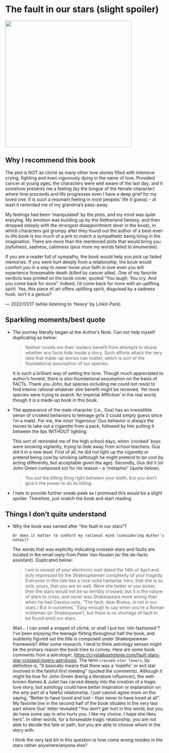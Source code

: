 # The fault in our stars (slight spoiler)

<img src="https://appwk.baidu.com/naapi/doc/view?ih=810&o=jpg_6&iw=1080&ix=0&iy=0&aimw=1080&rn=1&doc_id=80a040a8aaea998fcd220e03&pn=1&sign=7182710abe7a2f3cda2fd0b24ae93f03&type=1&app_ver=2.9.8.2&ua=bd_800_800_IncredibleS_2.9.8.2_2.3.7&bid=1&app_ua=IncredibleS&uid=&cuid=&fr=3&Bdi_bear=WIFI&from=3_10000&bduss=&pid=1&screen=800_800&sys_ver=2.3.7" width="400">

## Why I recommend this book

The plot is NOT as cliché as many other love stories filled with intensive crying, fighting and even vigorously dying in the name of love. Provided cancer at young ages, the characters were well aware of the last day, and it somehow presents me a feeling (by the tongue of the female character) where time proceeds and life progresses even I have a deep grief for my loved one. It is such a resonant feeling in most peoples’ life (I guess) - at least it reminded me of my grandma’s pass-away. 

My feelings had been ‘manipulated’ by the plots, and my mind was quite enjoying. My emotion was building up by the Netherland fantasy, and then dropped steeply with the strongest disappointment (ever in the book), in which characters got grumpy after they found out the author of a best-ever-in-life book is too much of a jerk to match a sympathetic being living in the imagination. There are more than the mentioned plots that would bring you joyfulness, sadness, calmness (plus more my words failed to enumerate). 

If you are a reader full of sympathy, the book would help you pick up faded memories. If you were hurt deeply from a relationship, the book would comfort you in a way to never loose your faith in love even you will experience foreseeable death (killed by cancer alike). One of my favorite verdicts was printed on the book cover, quoted “You laugh. You cry. And you come back for more”.  Indeed, I’d come back for more with an uplifting spirit. Yes, this piece of art offers uplifting spirit, disguised by a sadness husk. Isn’t it a genius?  

— 2022/01/17 (while listening to ‘Heavy’ by Linkin Park)

## Sparkling moments/best quote

- The journey literally began at the Author’s Note. Can not help myself duplicating as below:
    
    > Neither novels nor their readers benefit from attempts to divine whether any facts hide inside a story. Such efforts attack the very idea that made-up stories can matter, which is sort of the foundational assumption of our species.
    > 
    
    It is such a brilliant way of setting the tone. Though much appreciated to author’s honest, there is also foundational assumption on the basis of FACTs. Thank you John, but species including me could not resist to find interior rational whatever slim benefit might be received. Yet more species were trying to search ‘An Imperial Affliction’ in the real world, though it is a made-up book in this book.
    
- The appearance of the male character (i.e., Gus) has an irresistible sense of crooked behaviors to teenage girls (I could simply guess since I’m a male). For me, the most ‘ingenious’ Gus behavior is always the moves to take out a cigarette from a pack, followed by him putting it between the lips WITHOUT lighting.
    
    This sort of reminded me of the high school days, when ‘crooked’ boys were smoking vigilantly, trying to hide away from school teachers. Gus did it in a new level. First of all, he did not light up the cigarette or pretend being cool by smoking (although he might pretend to be cool by acting differently, but acceptable given the age). Secondly, Gus did it (or John Green composed so) for his reason - a ‘metaphor’ (quote below).
    
    > You put the killing thing right between your teeth, but you don’t give it the power to do its killing.
    > 

- I hate to provide further sneak-peek as I promised this would be a slight spoiler. Therefore, just snatch the book and start reading.

## Things I don’t quite understand

- Why the book was named after “the fault in our stars”?
    
    `Or does it matter to comfort my rational mind (considering Author's notes)?`

    The words that was explicitly indicating crossed-stars and faults are located in the email reply from Peter Van Houten (or the de-facto assistant). Duplicated below:

    > I am in receipt of your electronic mail dated the 14th of April and duly impressed by the Shakespearean complexity of your tragedy. Everyone in this tale has a rock-solid hamartia: hers, that she is so sick; yours, that you are so well. Were she better or you sicker, then the stars would not be so terribly crossed, but it is the nature of stars to cross, and never was Shakespeare more wrong than when he had Cassius note, “The fault, dear Brutus, is not in our stars / But in ourselves.” Easy enough to say when you’re a Roman nobleman (or Shakespeare!), but there is no shortage of fault to be found amid our stars.
    > 

    Wait... I can smell a snippet of cliché, or shall I put too 'old-fashioned'? I've been enjoying the teenage flirting throughout half the book, and suddenly figured out the title is composed under Shakespearean framework? After some research, I tend to think astrology senses might be the primary reason the book tries to convey. Here are some book comments from a astrologer, <https://crystalbastrology.com/fault-stars-star-crossed-lovers-astrology/>. The term `crossed-star lovers`, by definition is, "It basically means that there was a 'malefic' or evil star involved in the fateful first meeting" (quoted the comments). Although it might be true for John Green (being a literature influencer), the well-known Romeo & Juliet has carved deeply into the creation of a tragic love story, but astrology could have *better* inspiration or explanation on the *why* part of a fateful relationship. I just cannot agree more on the saying, "Better to have loved and lost – than never to have loved at all". My favorite line in the second half of the book situates in the very last part where Gus' letter revealed "You don't get hurt in this world, but you do have some say in who hurts you. I like my choice. I hope she likes hers". In other words, for a forseeable tragic relationship, you are not able to decide the fate or path, but you are able to choose whom in the story with.

    I think the very last bit in this question is how come *wrong* resides in the stars rather anywhere/anyone else? 
